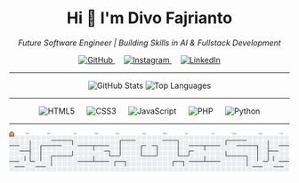 <h1 align="center">Hi 👋 I'm Divo Fajrianto</h1>
<p align="center"><i>Future Software Engineer | Building Skills in AI & Fullstack Development</i></p>

<div align="center">
  <a href="https://github.com/divofajrianto24" target="_blank" rel="noopener noreferrer">
    <img src="https://www.vectorlogo.zone/logos/github/github-icon.svg" height="36" alt="GitHub" />
  </a>
  <img width="12" />
  <a href="https://instagram.com/divosphere" target="_blank" rel="noopener noreferrer">
    <img src="https://www.vectorlogo.zone/logos/instagram/instagram-icon.svg" height="36" alt="Instagram" />
  </a>
  <img width="12" />
  <a href="https://www.linkedin.com/in/divo-fajrianto-168150383/" target="_blank" rel="noopener noreferrer">
    <img src="https://www.vectorlogo.zone/logos/linkedin/linkedin-icon.svg" height="36" alt="LinkedIn" />
  </a>
</div>

---

<div align="center">
  <img src="https://github-readme-stats.vercel.app/api?username=divofajrianto24&show_icons=true&include_all_commits=true&count_private=true&theme=dracula&hide_border=false&cache_seconds=21600&v=3" height="140" alt="GitHub Stats" />
  <img src="https://github-readme-stats.vercel.app/api/top-langs?username=divofajrianto24&locale=en&hide_title=false&layout=compact&card_width=320&langs_count=5&theme=dracula&hide_border=false&cache_seconds=1800" height="160" alt="Top Languages" />
</div>

---

<div align="center">
  <img src="https://cdn.jsdelivr.net/gh/devicons/devicon/icons/html5/html5-original.svg" height="44" alt="HTML5" />
  <img width="14" />
  <img src="https://cdn.jsdelivr.net/gh/devicons/devicon/icons/css3/css3-original.svg" height="44" alt="CSS3" />
  <img width="14" />
  <img src="https://cdn.jsdelivr.net/gh/devicons/devicon/icons/javascript/javascript-original.svg" height="44" alt="JavaScript" />
  <img width="14" />
  <img src="https://cdn.jsdelivr.net/gh/devicons/devicon/icons/php/php-original.svg" height="44" alt="PHP" />
  <img width="14" />
  <img src="https://cdn.jsdelivr.net/gh/devicons/devicon/icons/python/python-original.svg" height="44" alt="Python" />
</div>

---

<picture>
  <source media="(prefers-color-scheme: dark)" srcset="https://raw.githubusercontent.com/divofajrianto24/divofajrianto24/output/pacman-contribution-graph-dark.svg">
  <source media="(prefers-color-scheme: light)" srcset="https://raw.githubusercontent.com/divofajrianto24/divofajrianto24/output/pacman-contribution-graph.svg">
  <img alt="Pacman contribution graph" src="https://raw.githubusercontent.com/divofajrianto24/divofajrianto24/output/pacman-contribution-graph.svg">
</picture>

